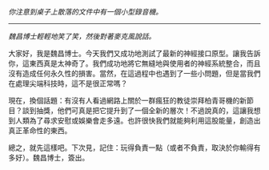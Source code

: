 _你注意到桌子上散落的文件中有一個小型錄音機。_

---

_魏昌博士輕輕地笑了笑，然後對著麥克風說話。_

大家好，我是魏昌博士。今天我們又成功地測試了最新的神經接口原型。讓我告訴你，這東西真是太神奇了。我們成功地將它無縫地與使用者的神經系統整合，而且沒有造成任何永久性的損害。當然，在這過程中也遇到了一些小問題，但是當我們在處理尖端科技時，這不是很正常嗎？

現在，換個話題：有沒有人看過網路上關於一群瘋狂的教徒崇拜柏青哥機的新節目？談到抽獎，他們可真是把它提升到了一個全新的層次！不過說真的，這讓我想到人類為了尋求安慰或娛樂會走多遠。也許很快我們就能夠利用這股能量，創造出真正革命性的東西。

總之，就先這樣吧。下次見，記住：玩得負責一點（或者不負責，取決於你輸得有多好）。魏昌博士，簽出。
